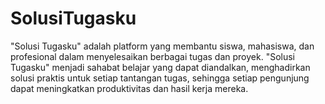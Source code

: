 # SolusiTugasku
"Solusi Tugasku" adalah platform yang membantu siswa, mahasiswa, dan profesional dalam menyelesaikan berbagai tugas dan proyek.  "Solusi Tugasku" menjadi sahabat belajar yang dapat diandalkan, menghadirkan solusi praktis untuk setiap tantangan tugas, sehingga setiap pengunjung dapat meningkatkan produktivitas dan hasil kerja mereka.
